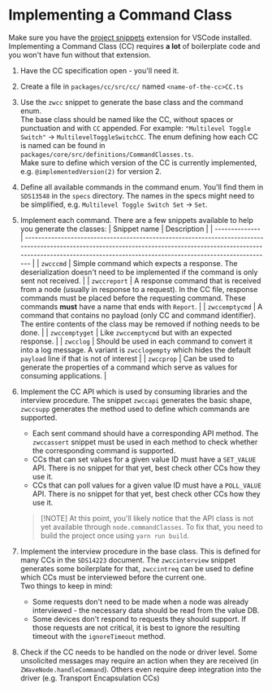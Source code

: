 # Implementing a Command Class

Make sure you have the [project snippets](https://marketplace.visualstudio.com/items?itemName=rebornix.project-snippets) extension for VSCode installed. Implementing a Command Class (CC) requires **a lot** of boilerplate code and you won't have fun without that extension.

1. Have the CC specification open - you'll need it.

1. Create a file in `packages/cc/src/cc/` named `<name-of-the-cc>CC.ts`

1. Use the `zwcc` snippet to generate the base class and the command enum.\
   The base class should be named like the CC, without spaces or punctuation and with `CC` appended. For example: `"Multilevel Toggle Switch"` → `MultilevelToggleSwitchCC`. The enum defining how each CC is named can be found in `packages/core/src/definitions/CommandClasses.ts`.\
   Make sure to define which version of the CC is currently implemented, e.g. `@implementedVersion(2)` for version 2.

1. Define all available commands in the command enum. You'll find them in `SDS13548` in the `specs` directory. The names in the specs might need to be simplified, e.g. `Multilevel Toggle Switch Set` → `Set`.

1. Implement each command. There are a few snippets available to help you generate the classes:
   | Snippet name   | Description                                                                                                                                                                                                                      |
   | -------------- | -------------------------------------------------------------------------------------------------------------------------------------------------------------------------------------------------------------------------------- |
   | `zwcccmd`      | Simple command which expects a response. The deserialization doesn't need to be implemented if the command is only sent not received.                                                                                            |
   | `zwccreport`   | A response command that is received from a node (usually in response to a request). In the CC file, response commands must be placed before the requesting command. These commands **must** have a name that ends with `Report`. |
   | `zwccemptycmd` | A command that contains no payload (only CC and command identifier). The entire contents of the class may be removed if nothing needs to be done.                                                                                |
   | `zwccemptyget` | Like `zwccemptycmd` but with an expected response.                                                                                                                                                                               |
   | `zwcclog`      | Should be used in each command to convert it into a log message. A variant is `zwcclogempty` which hides the default `payload` line if that is not of interest                                                                   |
   | `zwccprop`     | Can be used to generate the properties of a command which serve as values for consuming applications.                                                                                                                            |

1. Implement the CC API which is used by consuming libraries and the interview procedure. The snippet `zwccapi` generates the basic shape, `zwccsupp` generates the method used to define which commands are supported.

   - Each sent command should have a corresponding API method. The `zwccassert` snippet must be used in each method to check whether the corresponding command is supported.
   - CCs that can set values for a given value ID must have a `SET_VALUE` API. There is no snippet for that yet, best check other CCs how they use it.
   - CCs that can poll values for a given value ID must have a `POLL_VALUE` API. There is no snippet for that yet, best check other CCs how they use it.

   > [!NOTE] At this point, you'll likely notice that the API class is not yet available through `node.commandClasses`. To fix that, you need to build the project once using `yarn run build`.

1. Implement the interview procedure in the base class. This is defined for many CCs in the `SDS14223` document. The `zwccinterview` snippet generates some boilerplate for that, `zwccintreq` can be used to define which CCs must be interviewed before the current one.\
   Two things to keep in mind:

   - Some requests don't need to be made when a node was already interviewed - the necessary data should be read from the value DB.
   - Some devices don't respond to requests they should support. If those requests are not critical, it is best to ignore the resulting timeout with the `ignoreTimeout` method.

1. Check if the CC needs to be handled on the node or driver level. Some unsolicited messages may require an action when they are received (in `ZWaveNode.handleCommand`). Others even require deep integration into the driver (e.g. Transport Encapsulation CCs)
